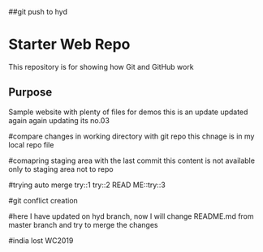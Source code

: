 ##git push to hyd
# Starter Web Repo

This repository is for showing how Git and GitHub work

## Purpose

Sample website with plenty of files for demos
this is an update
updated again
again updating its no.03

#compare changes in working directory with git repo
this chnage is in my local repo file

#comapring staging area with the last commit
this content is not available only to staging area not to repo


#trying auto merge
try::1
try::2
READ ME::try::3

#git conflict creation

#here I have updated on hyd branch, now I will change README.md from master branch and try to merge the changes

#india lost WC2019

